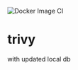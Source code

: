 ![Docker Image CI](https://github.com/dubalda/trivy/workflows/Docker%20Image%20CI/badge.svg?branch=0.10.2)

# trivy
with updated local db
